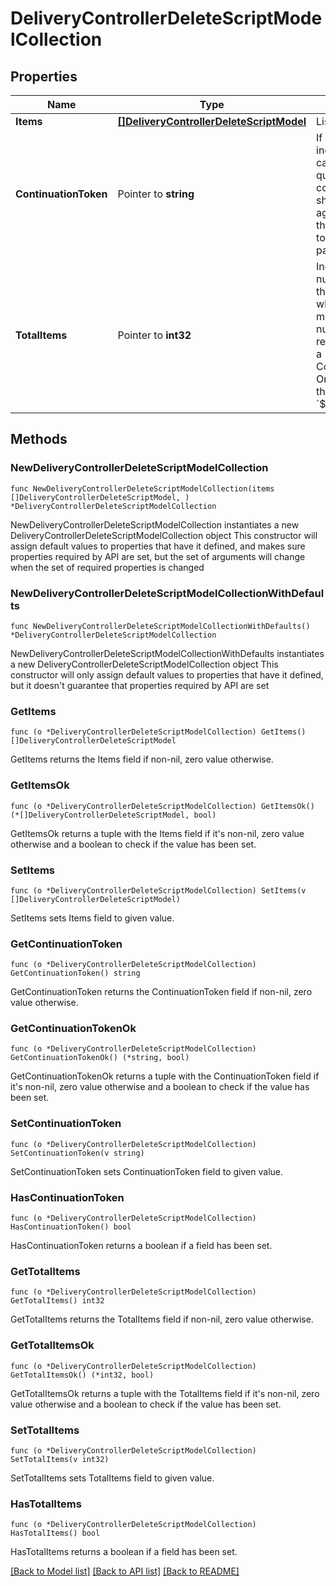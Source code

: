 # DeliveryControllerDeleteScriptModelCollection

## Properties

Name | Type | Description | Notes
------------ | ------------- | ------------- | -------------
**Items** | [**[]DeliveryControllerDeleteScriptModel**](DeliveryControllerDeleteScriptModel.md) | List of items. | 
**ContinuationToken** | Pointer to **string** | If present, indicates to the caller that the query was not complete, and they should call the API again specifying the continuation token as a query parameter. | [optional] 
**TotalItems** | Pointer to **int32** | Indicates the total number of items in the collection, which may be more than the number of Items returned, if there is a ContinuationToken.  Only returned in the response to &#x60;$search&#x60; APIs. | [optional] 

## Methods

### NewDeliveryControllerDeleteScriptModelCollection

`func NewDeliveryControllerDeleteScriptModelCollection(items []DeliveryControllerDeleteScriptModel, ) *DeliveryControllerDeleteScriptModelCollection`

NewDeliveryControllerDeleteScriptModelCollection instantiates a new DeliveryControllerDeleteScriptModelCollection object
This constructor will assign default values to properties that have it defined,
and makes sure properties required by API are set, but the set of arguments
will change when the set of required properties is changed

### NewDeliveryControllerDeleteScriptModelCollectionWithDefaults

`func NewDeliveryControllerDeleteScriptModelCollectionWithDefaults() *DeliveryControllerDeleteScriptModelCollection`

NewDeliveryControllerDeleteScriptModelCollectionWithDefaults instantiates a new DeliveryControllerDeleteScriptModelCollection object
This constructor will only assign default values to properties that have it defined,
but it doesn't guarantee that properties required by API are set

### GetItems

`func (o *DeliveryControllerDeleteScriptModelCollection) GetItems() []DeliveryControllerDeleteScriptModel`

GetItems returns the Items field if non-nil, zero value otherwise.

### GetItemsOk

`func (o *DeliveryControllerDeleteScriptModelCollection) GetItemsOk() (*[]DeliveryControllerDeleteScriptModel, bool)`

GetItemsOk returns a tuple with the Items field if it's non-nil, zero value otherwise
and a boolean to check if the value has been set.

### SetItems

`func (o *DeliveryControllerDeleteScriptModelCollection) SetItems(v []DeliveryControllerDeleteScriptModel)`

SetItems sets Items field to given value.


### GetContinuationToken

`func (o *DeliveryControllerDeleteScriptModelCollection) GetContinuationToken() string`

GetContinuationToken returns the ContinuationToken field if non-nil, zero value otherwise.

### GetContinuationTokenOk

`func (o *DeliveryControllerDeleteScriptModelCollection) GetContinuationTokenOk() (*string, bool)`

GetContinuationTokenOk returns a tuple with the ContinuationToken field if it's non-nil, zero value otherwise
and a boolean to check if the value has been set.

### SetContinuationToken

`func (o *DeliveryControllerDeleteScriptModelCollection) SetContinuationToken(v string)`

SetContinuationToken sets ContinuationToken field to given value.

### HasContinuationToken

`func (o *DeliveryControllerDeleteScriptModelCollection) HasContinuationToken() bool`

HasContinuationToken returns a boolean if a field has been set.

### GetTotalItems

`func (o *DeliveryControllerDeleteScriptModelCollection) GetTotalItems() int32`

GetTotalItems returns the TotalItems field if non-nil, zero value otherwise.

### GetTotalItemsOk

`func (o *DeliveryControllerDeleteScriptModelCollection) GetTotalItemsOk() (*int32, bool)`

GetTotalItemsOk returns a tuple with the TotalItems field if it's non-nil, zero value otherwise
and a boolean to check if the value has been set.

### SetTotalItems

`func (o *DeliveryControllerDeleteScriptModelCollection) SetTotalItems(v int32)`

SetTotalItems sets TotalItems field to given value.

### HasTotalItems

`func (o *DeliveryControllerDeleteScriptModelCollection) HasTotalItems() bool`

HasTotalItems returns a boolean if a field has been set.


[[Back to Model list]](../README.md#documentation-for-models) [[Back to API list]](../README.md#documentation-for-api-endpoints) [[Back to README]](../README.md)


